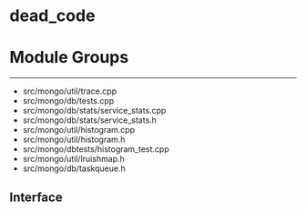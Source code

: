 # dead\_code

# Module Groups

-------------



- src/mongo/util/trace.cpp
- src/mongo/db/tests.cpp
- src/mongo/db/stats/service\_stats.cpp
- src/mongo/db/stats/service\_stats.h
- src/mongo/util/histogram.cpp
- src/mongo/util/histogram.h
- src/mongo/dbtests/histogram\_test.cpp
- src/mongo/util/lruishmap.h
- src/mongo/db/taskqueue.h

## Interface

